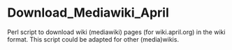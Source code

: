Download_Mediawiki_April
========================

Perl script to download wiki (mediawiki) pages (for wiki.april.org) in the wiki format. This script could be adapted for other (media)wikis.